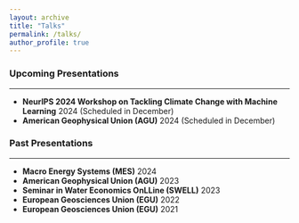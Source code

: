 ```yaml
---
layout: archive
title: "Talks"
permalink: /talks/
author_profile: true
---
```


### Upcoming Presentations
---
- **NeurIPS 2024 Workshop on Tackling Climate Change with Machine Learning** 2024 (Scheduled in December)
- **American Geophysical Union (AGU)** 2024 (Scheduled in December)


### Past Presentations
---
- **Macro Energy Systems (MES)** 2024
- **American Geophysical Union (AGU)** 2023
- **Seminar in Water Economics OnLLine (SWELL)** 2023
- **European Geosciences Union (EGU)** 2022
- **European Geosciences Union (EGU)** 2021
